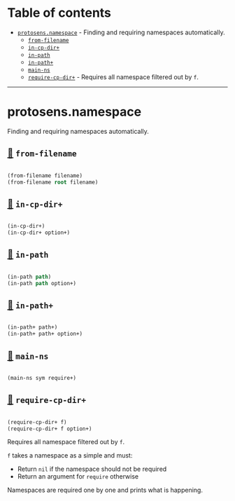 # Table of contents
-  [`protosens.namespace`](#protosens.namespace)  - Finding and requiring namespaces automatically.
    -  [`from-filename`](#protosens.namespace/from-filename)
    -  [`in-cp-dir+`](#protosens.namespace/in-cp-dir+)
    -  [`in-path`](#protosens.namespace/in-path)
    -  [`in-path+`](#protosens.namespace/in-path+)
    -  [`main-ns`](#protosens.namespace/main-ns)
    -  [`require-cp-dir+`](#protosens.namespace/require-cp-dir+) - Requires all namespace filtered out by <code>f</code>.

-----
# <a name="protosens.namespace">protosens.namespace</a>


Finding and requiring namespaces automatically.




## <a name="protosens.namespace/from-filename">[:page_facing_up:](https://github.com/protosens/monorepo.cljc/blob/develop/module/namespace/src/main/clj/protosens/namespace.clj#L17-L38) `from-filename`</a>
``` clojure

(from-filename filename)
(from-filename root filename)
```


## <a name="protosens.namespace/in-cp-dir+">[:page_facing_up:](https://github.com/protosens/monorepo.cljc/blob/develop/module/namespace/src/main/clj/protosens/namespace.clj#L57-L69) `in-cp-dir+`</a>
``` clojure

(in-cp-dir+)
(in-cp-dir+ option+)
```


## <a name="protosens.namespace/in-path">[:page_facing_up:](https://github.com/protosens/monorepo.cljc/blob/develop/module/namespace/src/main/clj/protosens/namespace.clj#L73-L96) `in-path`</a>
``` clojure

(in-path path)
(in-path path option+)
```


## <a name="protosens.namespace/in-path+">[:page_facing_up:](https://github.com/protosens/monorepo.cljc/blob/develop/module/namespace/src/main/clj/protosens/namespace.clj#L101-L116) `in-path+`</a>
``` clojure

(in-path+ path+)
(in-path+ path+ option+)
```


## <a name="protosens.namespace/main-ns">[:page_facing_up:](https://github.com/protosens/monorepo.cljc/blob/develop/module/namespace/src/main/clj/protosens/namespace.clj#L42-L51) `main-ns`</a>
``` clojure

(main-ns sym require+)
```


## <a name="protosens.namespace/require-cp-dir+">[:page_facing_up:](https://github.com/protosens/monorepo.cljc/blob/develop/module/namespace/src/main/clj/protosens/namespace.clj#L122-L154) `require-cp-dir+`</a>
``` clojure

(require-cp-dir+ f)
(require-cp-dir+ f option+)
```


Requires all namespace filtered out by `f`.

   `f` takes a namespace as a simple and must:

   - Return `nil` if the namespace should not be required
   - Return an argument for `require` otherwise

   Namespaces are required one by one and prints what is happening.
